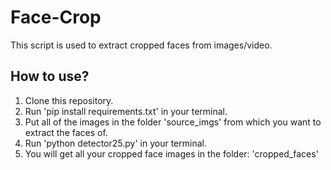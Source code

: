 # Face-Crop
This script is used to extract cropped faces from images/video.

## How to use?
1. Clone this repository.
2. Run 'pip install requirements.txt' in your terminal.
2. Put all of the images in the folder 'source_imgs' from which you want to extract the faces of.
3. Run 'python detector25.py' in your terminal.
4. You will get all your cropped face images in the folder: 'cropped_faces'
